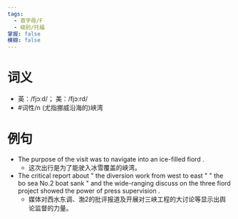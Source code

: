 ```yaml
---
tags:
  - 首字母/F
  - 级别/托福
掌握: false
模糊: false
---
```

# 词义
- 英：/fjɔːd/； 美：/fjɔːrd/
- #词性/n  (尤指挪威沿海的)峡湾
# 例句
- The purpose of the visit was to navigate into an ice-filled fiord .
	- 这次出行是为了能驶入冰雪覆盖的峡湾。
- The critical report about " the diversion work from west to east " " the bo sea No.2 boat sank " and the wide-ranging discuss on the three fiord project showed the power of press supervision .
	- 媒体对西水东调、渤2的批评报道及开展对三峡工程的大讨论等显示出舆论监督的力量。
